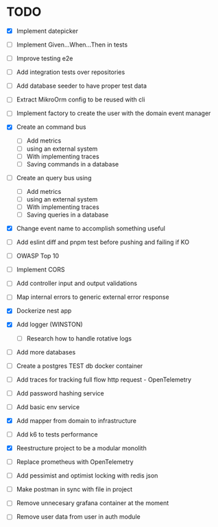 # TODO
- [x] Implement datepicker

- [ ] Implement Given...When...Then in tests
- [ ] Improve testing e2e
- [ ] Add integration tests over repositories
- [ ] Add database seeder to have proper test data
- [ ] Extract MikroOrm config to be reused with cli

- [ ] Implement factory to create the user with the domain event manager

- [x] Create an command bus
  - [ ] Add metrics
  - [ ] using an external system
  - [ ] With implementing traces
  - [ ] Saving commands in a database
- [ ] Create an query bus using
  - [ ] Add metrics
  - [ ] using an external system
  - [ ] With implementing traces
  - [ ] Saving queries in a database

- [x] Change event name to accomplish something useful

- [ ] Add eslint diff and pnpm test before pushing and failing if KO

- [ ] OWASP Top 10
- [ ] Implement CORS

- [ ] Add controller input and output validations
- [ ] Map internal errors to generic external error response

- [x] Dockerize nest app

- [x] Add logger (WINSTON)
  - [ ] Research how to handle rotative logs
- [ ] Add more databases
- [ ] Create a postgres TEST db docker container

- [ ] Add traces for tracking full flow http request - OpenTelemetry

- [ ] Add password hashing service

- [ ] Add basic env service

- [x] Add mapper from domain to infrastructure

- [ ] Add k6 to tests performance

- [x] Reestructure project to be a modular monolith

- [ ] Replace prometheus with OpenTelemetry

- [ ] Add pessimist and optimist locking with redis json

- [ ] Make postman in sync with file in project

- [ ] Remove unnecesary grafana container at the moment

- [ ] Remove user data from user in auth module